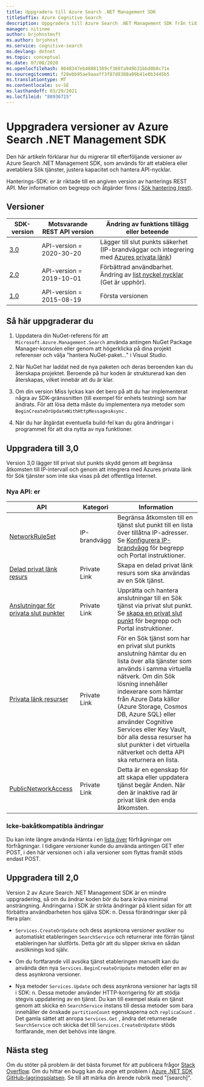 ```yaml
---
title: Uppgradera till Azure Search .NET Management SDK
titleSuffix: Azure Cognitive Search
description: Uppgradera till Azure Search .NET Management SDK från tidigare versioner. Lär dig mer om nya funktioner och de kod ändringar som krävs för migrering.
manager: nitinme
author: brjohnstmsft
ms.author: brjohnst
ms.service: cognitive-search
ms.devlang: dotnet
ms.topic: conceptual
ms.date: 07/08/2020
ms.openlocfilehash: 8648347eb48081389cf360fa949b31bbd0b8c71e
ms.sourcegitcommit: f28ebb95ae9aaaff3f87d8388a09b41e0b3445b5
ms.translationtype: MT
ms.contentlocale: sv-SE
ms.lasthandoff: 03/29/2021
ms.locfileid: "88936715"
---
```

# <a name="upgrading-versions-of-the-azure-search-net-management-sdk"></a>Uppgradera versioner av Azure Search .NET Management SDK

Den här artikeln förklarar hur du migrerar till efterföljande versioner av Azure Search .NET Management SDK, som används för att etablera eller avetablera Sök tjänster, justera kapacitet och hantera API-nycklar.

Hanterings-SDK: er är riktade till en angiven version av hanterings REST API. Mer information om begrepp och åtgärder finns i [Sök hantering (rest)](/rest/api/searchmanagement/).

## <a name="versions"></a>Versioner

| SDK-version | Motsvarande REST API version | Ändring av funktions tillägg eller beteende |
|-------------|--------------------------------|-------------------------------------|
| [3.0](https://www.nuget.org/packages/Microsoft.Azure.Management.Search/3.0.0) | API-version = 2020-30-20 | Lägger till slut punkts säkerhet (IP-brandväggar och integrering med [Azures privata länk](../private-link/private-endpoint-overview.md)) |
| [2.0](https://www.nuget.org/packages/Microsoft.Azure.Management.Search/2.0.0) | API-version = 2019-10-01 | Förbättrad användbarhet. Ändring av [list nyckel nycklar](/rest/api/searchmanagement/querykeys/listbysearchservice) (Get är upphör). |
| [1.0](https://www.nuget.org/packages/Microsoft.Azure.Management.Search/1.0.1) | API-version = 2015-08-19  | Första versionen |

## <a name="how-to-upgrade"></a>Så här uppgraderar du

1. Uppdatera din NuGet-referens för att `Microsoft.Azure.Management.Search` använda antingen NuGet Package Manager-konsolen eller genom att högerklicka på dina projekt referenser och välja "hantera NuGet-paket..." i Visual Studio.

1. När NuGet har laddat ned de nya paketen och deras beroenden kan du återskapa projektet. Beroende på hur koden är strukturerad kan den återskapas, vilket innebär att du är klar.

1. Om din version Miss lyckas kan det bero på att du har implementerat några av SDK-gränssnitten (till exempel för enhets testning) som har ändrats. För att lösa detta måste du implementera nya metoder som `BeginCreateOrUpdateWithHttpMessagesAsync` .

1. När du har åtgärdat eventuella build-fel kan du göra ändringar i programmet för att dra nytta av nya funktioner. 

## <a name="upgrade-to-30"></a>Uppgradera till 3,0

Version 3,0 lägger till privat slut punkts skydd genom att begränsa åtkomsten till IP-intervall och genom att integrera med Azures privata länk för Sök tjänster som inte ska visas på det offentliga Internet.

### <a name="new-apis"></a>Nya API: er

| API | Kategori| Information |
|-----|--------|------------------|
| [NetworkRuleSet](/rest/api/searchmanagement/services/createorupdate#networkruleset) | IP-brandvägg | Begränsa åtkomsten till en tjänst slut punkt till en lista över tillåtna IP-adresser. Se [Konfigurera IP-brandvägg](service-configure-firewall.md) för begrepp och Portal instruktioner. |
| [Delad privat länk resurs](/rest/api/searchmanagement/sharedprivatelinkresources) | Private Link | Skapa en delad privat länk resurs som ska användas av en Sök tjänst.  |
| [Anslutningar för privata slut punkter](/rest/api/searchmanagement/privateendpointconnections) | Private Link | Upprätta och hantera anslutningar till en Sök tjänst via privat slut punkt. Se [skapa en privat slut punkt](service-create-private-endpoint.md) för begrepp och Portal instruktioner.|
| [Privata länk resurser](/rest/api/searchmanagement/privatelinkresources/) | Private Link | För en Sök tjänst som har en privat slut punkts anslutning hämtar du en lista över alla tjänster som används i samma virtuella nätverk. Om din Sök lösning innehåller indexerare som hämtar från Azure Data källor (Azure Storage, Cosmos DB, Azure SQL) eller använder Cognitive Services eller Key Vault, bör alla dessa resurser ha slut punkter i det virtuella nätverket och detta API ska returnera en lista. |
| [PublicNetworkAccess](/rest/api/searchmanagement/services/createorupdate#publicnetworkaccess)| Private Link | Detta är en egenskap för att skapa eller uppdatera tjänst begär Anden. När den är inaktive rad är privat länk den enda åtkomsten. |

### <a name="breaking-changes"></a>Icke-bakåtkompatibla ändringar

Du kan inte längre använda Hämta i en [lista över](/rest/api/searchmanagement/querykeys/listbysearchservice) förfrågningar om förfrågningar. I tidigare versioner kunde du använda antingen GET eller POST, i den här versionen och i alla versioner som flyttas framåt stöds endast POST. 

## <a name="upgrade-to-20"></a>Uppgradera till 2,0

Version 2 av Azure Search .NET Management SDK är en mindre uppgradering, så om du ändrar koden bör du bara kräva minimal ansträngning. Ändringarna i SDK är strikta ändringar på klient sidan för att förbättra användbarheten hos själva SDK: n. Dessa förändringar sker på flera plan:

* `Services.CreateOrUpdate` och dess asynkrona versioner avsöker nu automatiskt etableringen `SearchService` och returnerar inte förrän tjänst etableringen har slutförts. Detta gör att du slipper skriva en sådan avsöknings kod själv.

* Om du fortfarande vill avsöka tjänst etableringen manuellt kan du använda den nya `Services.BeginCreateOrUpdate` metoden eller en av dess asynkrona versioner.

* Nya metoder `Services.Update` och dess asynkrona versioner har lagts till i SDK: n. Dessa metoder använder HTTP-korrigering för att stödja stegvis uppdatering av en tjänst. Du kan till exempel skala en tjänst genom att skicka en `SearchService` instans till dessa metoder som bara innehåller de önskade `partitionCount` egenskaperna och `replicaCount` . Det gamla sättet att anropa `Services.Get` , ändra det returnerade `SearchService` och skicka det till `Services.CreateOrUpdate` stöds fortfarande, men det behövs inte längre. 

## <a name="next-steps"></a>Nästa steg

Om du stöter på problem är det bästa forumet för att publicera frågor [Stack Overflow](https://stackoverflow.com/questions/tagged/azure-cognitive-search?tab=Newest). Om du hittar en bugg kan du ange ett problem i [Azure .NET SDK GitHub-lagringsplatsen](https://github.com/Azure/azure-sdk-for-net/issues). Se till att märka din ärende rubrik med "[search]".